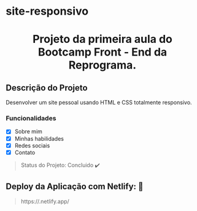 # site-responsivo
<h1 align="center"> Projeto da primeira aula do Bootcamp Front - End da Reprograma. </h1>

## Descrição do Projeto
<p align="justify"> Desenvolver um site pessoal usando HTML e CSS totalmente responsivo.</p>

### Funcionalidades

- [X] Sobre mim
- [X] Minhas habilidades
- [X] Redes sociais
- [X] Contato

> Status do Projeto: Concluido :heavy_check_mark:

## Deploy da Aplicação com Netlify: :dash:

> https://.netlify.app/

